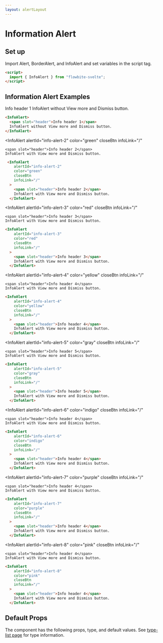 ```yaml
---
layout: alertLayout
---
```


<script>
  import { InfoAlert, Table, TableDefaultRow }from '$lib/index';
  import componentProps from '../props/InfoAlert.json'
  // Props table
  export let items = componentProps.props
	let propHeader = ['Name', 'Type', 'Default']
	// console.log(items)
	let divClass='w-full relative overflow-x-auto shadow-md sm:rounded-lg'

</script>

<h1 class="text-3xl w-full dark:text-white pt-16">Information Alert</h1>

<h2 class="text-2xl w-full dark:text-white py-8">Set up</h2>

<p class="text-gray-900 dark:text-white py-4 text-lg">
Import Alert, BorderAlert, and InfoAlert and set variables in the script tag.
</p>

```html
<script>
  import { InfoAlert } from "flowbite-svelte";
</script>
```

<h2 class="text-2xl w-full text-gray-900 dark:text-white py-8">Information Alert Examples</h2>


<div class="rounded-xl w-full my-4 mx-auto bg-gradient-to-r bg-white dark:bg-gray-900 border border-gray-200 dark:border-gray-700 p-2 sm:p-6">

  <InfoAlert>
    <span slot="header">Info header 1</span>
    InfoAlert without View more and Dismiss button.
  </InfoAlert>
</div>

```html
<InfoAlert>
  <span slot="header">Info header 1</span>
  InfoAlert without View more and Dismiss button.
</InfoAlert>
```

<div class="rounded-xl w-full my-4 mx-auto bg-gradient-to-r bg-white dark:bg-gray-900 border border-gray-200 dark:border-gray-700 p-2 sm:p-6">

  <InfoAlert
    alertId="info-alert-2"
    color="green"
    closeBtn
    infoLink="/"
  >
    <span slot="header">Info header 2</span>
    InfoAlert with View more and Dismiss button.
  </InfoAlert>
</div>

```html
 <InfoAlert
    alertId="info-alert-2"
    color="green"
    closeBtn
    infoLink="/"
  >
    <span slot="header">Info header 2</span>
    InfoAlert with View more and Dismiss button.
  </InfoAlert>
```

<div class="rounded-xl w-full my-4 mx-auto bg-gradient-to-r bg-white dark:bg-gray-900 border border-gray-200 dark:border-gray-700 p-2 sm:p-6">

  <InfoAlert
    alertId="info-alert-3"
    color="red"
    closeBtn
    infoLink="/"
  >
    <span slot="header">Info header 3</span>
    InfoAlert with View more and Dismiss button.
  </InfoAlert>
</div>

```html
<InfoAlert
    alertId="info-alert-3"
    color="red"
    closeBtn
    infoLink="/"
  >
    <span slot="header">Info header 3</span>
    InfoAlert with View more and Dismiss button.
  </InfoAlert>
```

<div class="rounded-xl w-full my-4 mx-auto bg-gradient-to-r bg-white dark:bg-gray-900 border border-gray-200 dark:border-gray-700 p-2 sm:p-6">

  <InfoAlert
    alertId="info-alert-4"
    color="yellow"
    closeBtn
    infoLink="/"
  >
    <span slot="header">Info header 4</span>
    InfoAlert with View more and Dismiss button.
  </InfoAlert>
</div>

```html
<InfoAlert
    alertId="info-alert-4"
    color="yellow"
    closeBtn
    infoLink="/"
  >
    <span slot="header">Info header 4</span>
    InfoAlert with View more and Dismiss button.
  </InfoAlert>
```

<div class="rounded-xl w-full my-4 mx-auto bg-gradient-to-r bg-white dark:bg-gray-900 border border-gray-200 dark:border-gray-700 p-2 sm:p-6">

  <InfoAlert
    alertId="info-alert-5"
    color="gray"
    closeBtn
    infoLink="/"
  >
    <span slot="header">Info header 5</span>
    InfoAlert with View more and Dismiss button.
  </InfoAlert>
</div>

```html
<InfoAlert
    alertId="info-alert-5"
    color="gray"
    closeBtn
    infoLink="/"
  >
    <span slot="header">Info header 5</span>
    InfoAlert with View more and Dismiss button.
  </InfoAlert>
```

<div class="rounded-xl w-full my-4 mx-auto bg-gradient-to-r bg-white dark:bg-gray-900 border border-gray-200 dark:border-gray-700 p-2 sm:p-6">

  <InfoAlert
    alertId="info-alert-6"
    color="indigo"
    closeBtn
    infoLink="/"
  >
    <span slot="header">Info header 4</span>
    InfoAlert with View more and Dismiss button.
  </InfoAlert>
</div>

```html
<InfoAlert
    alertId="info-alert-6"
    color="indigo"
    closeBtn
    infoLink="/"
  >
    <span slot="header">Info header 4</span>
    InfoAlert with View more and Dismiss button.
  </InfoAlert>
```

<div class="rounded-xl w-full my-4 mx-auto bg-gradient-to-r bg-white dark:bg-gray-900 border border-gray-200 dark:border-gray-700 p-2 sm:p-6">

  <InfoAlert
    alertId="info-alert-7"
    color="purple"
    closeBtn
    infoLink="/"
  >
    <span slot="header">Info header 4</span>
    InfoAlert with View more and Dismiss button.
  </InfoAlert>
</div>

```html
<InfoAlert
    alertId="info-alert-7"
    color="purple"
    closeBtn
    infoLink="/"
  >
    <span slot="header">Info header 4</span>
    InfoAlert with View more and Dismiss button.
  </InfoAlert>
```

<div class="rounded-xl w-full my-4 mx-auto bg-gradient-to-r bg-white dark:bg-gray-900 border border-gray-200 dark:border-gray-700 p-2 sm:p-6">

  <InfoAlert
    alertId="info-alert-8"
    color="pink"
    closeBtn
    infoLink="/"
  >
    <span slot="header">Info header 4</span>
    InfoAlert with View more and Dismiss button.
  </InfoAlert>
</div>

```html
<InfoAlert
    alertId="info-alert-8"
    color="pink"
    closeBtn
    infoLink="/"
  >
    <span slot="header">Info header 4</span>
    InfoAlert with View more and Dismiss button.
  </InfoAlert>
```

<h2 class="text-2xl w-full text-gray-900 dark:text-white py-8">Default Props</h2>

<p>The component has the following props, type, and default values. See <a href="/type-list" class="text-blue-600 hover:underline dark:text-blue-500">type-list page</a> for type information.</p>

<Table header={propHeader} {divClass} >
  <TableDefaultRow {items} rowState='hover' />
</Table>

